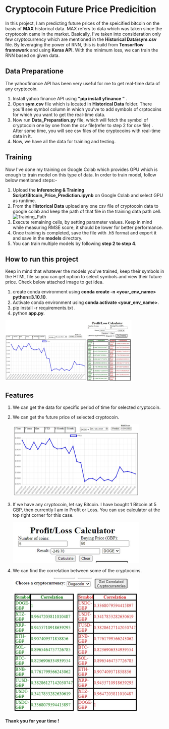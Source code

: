 # Cryptocoin Future Price Predicition  
In this project, I am predicting future prices of the speicified bitcoin on the basis of **MAX** historical data. MAX refers to data which was taken since the cryptocoin came in the market. Basically, I've taken into consideration only few cryptocurrency which are mentioned in the  **Historical Data\sym.csv** file. By leveraging the power of RNN, this is build from **Tensorflow framework** and using **Keras API**. With the minimum loss, we can train the RNN based on given data.   

## Data Preparatione  
The yahoofinance API has been very useful for me to get real-time data of any cryptocoin.
1. Install yahoo finance API using **"pip install yfinance
"** .
2. Open **sym.csv** file which is located in **Historical Data** folder. There you'll see symbol column in which you've to add symbols of crptocoins for which you want to get the real-time data.
3. Now run **Data_Preparation.py** file, which will fetch the symbol of cryptocoin one by one from the csv file(refer to step 2 for csv file) . After some time, you will see csv files of the cryptocoins with real-time data in it.
4. Now, we have all the data for training and testing.

## Training

Now I've done my training on Google Colab which provides GPU which is enough to train model on this type of data. In order to train model, follow below mentioned steps:-
1. Upload the **Inferencing & Training Script\Bitcoin_Price_Prediction.ipynb** on Google Colab and select GPU as runtime.
2. From the **Historical Data** upload any one csv file of cryptocoin data to google colab and keep the path of that file in the training data path cell.  
    <img src="https://github.com/kenil22/Cryptocoin_Future_Price_Prediciton/assets/73990461/e1e96900-f9df-4a16-bec9-b26d2a691030" width="200" alt="Training_Path"> 
3. Execute remaining cells, by setting parameter values. Keep in mind while measuring RMSE score, it should be lower for better performance.  
4. Once training is completed, save the file with .h5 format and export it and save in the **models** directory.
5. You can train multiple models by following **step 2 to step 4**.

## How to run this project
Keep in mind that whatever the models you've trained, keep their symbols in the HTML file so you can get option to select symbols and view their future price. Check below attached image to get idea.  
1. create conda environment using **conda create -n <your_env_name> python=3.10.10**.
2. Activate conda environment using **conda activate <your_env_name>**.
3. pip install -r requirements.txt .
4. python **app.py**.
   
<img width="400" alt="Sample image of output" src="Overall-View.jpg" />

## Features
1. We can get the data for specific period of time for selected cryptocoin.
 
2. We can get the future price of selected cryptocoin.
    
   <img width="400" alt="Sample image of output" src="Future-Price-Prediction.jpg" />

3. If we have any cryptocoin, let say Bitcoin. I have bought 1 Bitcoin at 5 GBP, then currently I am in Profit or Loss. You can use calculator at the top right corner for this case.
   
   <img width="400" alt="Sample image of output" src="User-Functionality.jpg" />  

4. We can find the correlation between some of the cryptocoins.
    
   <img width="400" alt="Sample image of output" src="Coorelation-Among-Cryptocoins.jpg" />


**Thank you for your time !**